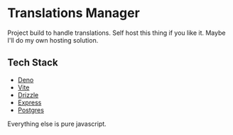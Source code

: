 # Translations Manager

Project build to handle translations. Self host this thing if you like it. Maybe I'll do my own hosting solution.

## Tech Stack

- [Deno](https://deno.land/)
- [Vite](https://vitejs.dev/)
- [Drizzle](https://drizzle-orm.vercel.app/)
- [Express](https://expressjs.com/)
- [Postgres](https://www.postgresql.org/)

Everything else is pure javascript.
